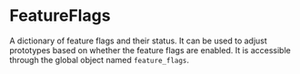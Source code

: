 # FeatureFlags

A dictionary of feature flags and their status. It can be used to adjust prototypes based on whether the feature flags are enabled. It is accessible through the global object named `feature_flags`.

